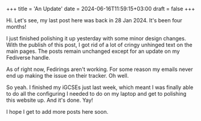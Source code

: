 +++
title = 'An Update'
date = 2024-06-16T11:59:15+03:00
draft = false
+++

Hi. Let's see, my last post here was back in 28 Jan 2024. It's been four months!

I just finished polishing it up yesterday with some minor design changes. With the publish of this post, I got rid of a lot of cringy unhinged text on the main pages. The posts remain unchanged except for an update on my Fediverse handle.

As of right now, Fedirings  aren't working. For some reason my emails never end up making the issue on their tracker. Oh well.

So yeah. I finished my iGCSEs just last week, which meant I was finally able to do all the configuring I needed to do on my laptop and get to polishing this website up. And it's done. Yay!

I hope I get to add more posts here soon.
